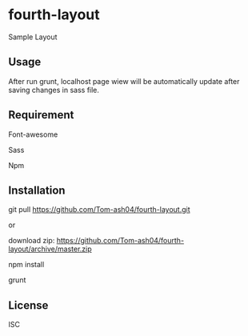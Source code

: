 # fourth-layout

Sample Layout

## Usage

After run grunt, localhost page wiew will be automatically update after saving changes in sass file.

## Requirement

Font-awesome

Sass

Npm

## Installation

git pull https://github.com/Tom-ash04/fourth-layout.git

or

download zip: https://github.com/Tom-ash04/fourth-layout/archive/master.zip

npm install

grunt

## License

ISC
